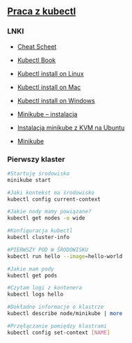 ## [Praca z kubectl](https://szkolachmury.pl/kubernetes/tydzien-4-klaster-kubernetes/praca-z-kubectl/)

### LNKI

* [Cheat Scheet](https://kubernetes.io/docs/reference/kubectl/cheatsheet/)

* [Kubectl Book](https://kubectl.docs.kubernetes.io/)

* [Kubectl install on Linux](https://kubernetes.io/docs/tasks/tools/install-kubectl/#install-kubectl-on-linux)

* [Kubectl install on Mac](https://kubernetes.io/docs/tasks/tools/install-kubectl/#install-kubectl-on-macos)

* [Kubectl install on Windows](https://kubernetes.io/docs/tasks/tools/install-kubectl/#install-kubectl-on-windows)

* [Minikube – instalacja](https://kubernetes.io/docs/setup/learning-environment/minikube/#installation)

* [Instalacja minikube z KVM na Ubuntu](https://computingforgeeks.com/how-to-run-minikube-on-kvm/#ex1)

* [Minikube](https://kubernetes.io/docs/setup/learning-environment/minikube/)

### Pierwszy klaster

```bash
#Startuję środowisko
minikube start

#Jaki kontekst ma środowisko
kubectl config current-context

#Jakie nody mamy powiązane?
kubectl get nodes -o wide

#Konfiguracja kubectl
kubectl cluster-info

#PIERWSZY POD W ŚRODOWISKU
kubectl run hello --image=hello-world

#Jakie mam pody
kubectl get pods

#Czytam logi z kontenera
kubectl logs hello

#Dokładne informacje o klastrze
kubectl describe node/minikube | more

#Przęłączanie pomiędzy klastrami
kubectl config set-context [NAME]
```